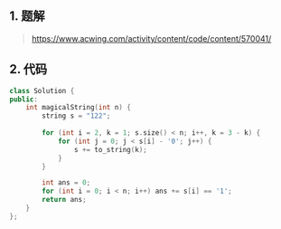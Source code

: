 ## 1. 题解
> https://www.acwing.com/activity/content/code/content/570041/

## 2. 代码
```c++
class Solution {
public:
    int magicalString(int n) {
        string s = "122";
        
        for (int i = 2, k = 1; s.size() < n; i++, k = 3 - k) {
            for (int j = 0; j < s[i] - '0'; j++) {
                s += to_string(k);
            }
        }

        int ans = 0;
        for (int i = 0; i < n; i++) ans += s[i] == '1';
        return ans;
    }
};
```